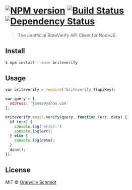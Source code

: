 #  [![NPM version][npm-image]][npm-url] [![Build Status][travis-image]][travis-url] [![Dependency Status][daviddm-image]][daviddm-url]

> The unofficial BriteVerify API Client for NodeJS.


## Install

```sh
$ npm install --save briteverify
```


## Usage

```js
var briteverify = require('briteverify')(apiKey);

var query = {
  address: 'james@yahoo.com'
};

briteverify.email.verify(query, function (err, data) {
  if (err) {
    console.log('error:')
    console.log(err);
  } else {
    console.log(data);
  }
  done();
});
```


## License

MIT © [Granville Schmidt]()


[npm-image]: https://badge.fury.io/js/briteverify.svg
[npm-url]: https://npmjs.org/package/briteverify
[travis-image]: https://travis-ci.org/granvilleschmidt/briteverify.svg?branch=master
[travis-url]: https://travis-ci.org/granvilleschmidt/briteverify
[daviddm-image]: https://david-dm.org/granvilleschmidt/briteverify.svg?theme=shields.io
[daviddm-url]: https://david-dm.org/granvilleschmidt/briteverify
